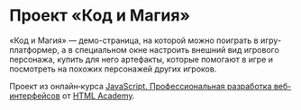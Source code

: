 # Проект «Код и Магия»

«Код и Магия» — демо-страница, на которой можно поиграть в игру-платформер, а в специальном окне настроить внешний вид игрового персонажа, купить для него артефакты, которые помогают в игре и посмотреть на похожих персонажей других игроков.

Проект из онлайн‑курса [JavaScript. Профессиональная разработка веб-интерфейсов](https://htmlacademy.ru/intensive/javascript) от [HTML Academy](https://htmlacademy.ru).
